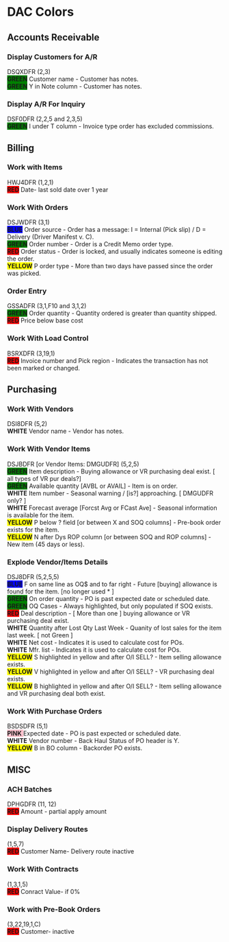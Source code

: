 # DAC Colors
## Accounts Receivable
### Display Customers for A/R
DSQXDFR (2,3)  
<span style="background-color:green">**GREEN**</span>  Customer name - Customer has notes.  
<span style="background-color:green">**GREEN**</span> Y in Note column - Customer has notes.
### Display A/R For Inquiry
DSF0DFR (2,2,5 and 2,3,5)  
<span style="background-color:green">**GREEN**</span> I under T column - Invoice type order has excluded commissions.

## Billing
### Work with Items
HWJ4DFR (1,2,1)  
<span style="background-color:red">**RED**</span> Date- last sold date over 1 year

### Work With Orders
DSJWDFR (3,1)  
<span style="background-color:blue">**BLUE**</span> Order source - Order has a message: I = Internal (Pick slip) / D = Delivery (Driver Manifest v. C).  
<span style="background-color:green">**GREEN**</span> Order number - Order is a Credit Memo order type.  
<span style="background-color:red">**RED**</span> Order status - Order is locked, and usually indicates someone is editing the order.  
<span style="background-color:yellow">**YELLOW**</span> P order type - More than two days have passed since the order was picked.

### Order Entry
 GSSADFR (3,1,F10 and 3,1,2)  
<span style="background-color:green">**GREEN**</span> Order quantity - Quantity ordered is greater than quantity shipped.  
<span style="background-color:red">**RED**</span> Price below base cost

### Work With Load Control
BSRXDFR (3,19,1)  
<span style="background-color:red">**RED**</span> Invoice number and Pick region - Indicates the transaction has not been marked or changed.

## Purchasing
### Work With Vendors
 DSI8DFR (5,2)  
 <span style="background-color:white">**WHITE**</span>
 Vendor name - Vendor has notes.

### Work With Vendor Items
 DSJBDFR [or Vendor Items: DMGUDFR] (5,2,5)  
 <span style="background-color:green">**GREEN**</span> Item description - Buying allowance or VR purchasing deal exist. [ all types of VR pur deals?]  
 <span style="background-color:green">**GREEN**</span> Available quantity [AVBL or AVAIL] - Item is on order.  
 <span style="background-color:white">**WHITE**</span> Item number - Seasonal warning / [is?] approaching. [ DMGUDFR only? ]  
 <span style="background-color:white">**WHITE**</span> Forecast average [Forcst Avg or FCast Ave] - Seasonal information is available for the item.  
 <span style="background-color:yellow">**YELLOW**</span>
 P below ? field [or between X and SOQ columns] - Pre-book order exists for the item.  
 <span style="background-color:yellow">**YELLOW**</span>
 N after Dys ROP column [or between SOQ and ROP columns] - New item (45 days or less).

### Explode Vendor/Items Details
DSJ8DFR (5,2,5,5)  
 <span style="background-color:blue">**BLUE**</span>
 F on same line as OQ$ and to far right - Future [buying] allowance is found for the item. [no longer used * ]  
 <span style="background-color:green">**GREEN**</span>
 On order quantity - PO is past expected date or scheduled date.  
 <span style="background-color:green">**GREEN**</span>
 OQ Cases - Always highlighted, but only populated if SOQ exists.  
 <span style="background-color:red">**RED**</span> Deal description - [ More than one ] buying allowance or VR purchasing deal exist.  
 <span style="background-color:white">**WHITE**</span>
 Quantity after Lost Qty Last Week - Quanity of lost sales for the item last week. [ not Green ]  
 <span style="background-color:white">**WHITE**</span>
 Net cost - Indicates it is used to calculate cost for POs.  
 <span style="background-color:white">**WHITE**</span> Mfr. list - Indicates it is used to calculate cost for POs.  
 <span style="background-color:yellow">**YELLOW**</span>
 S highlighted in yellow and after O/I SELL? - Item selling allowance exists.  
 <span style="background-color:yellow">**YELLOW**</span>
 V highlighted in yellow and after O/I SELL? - VR purchasing deal exists.  
 <span style="background-color:yellow">**YELLOW**</span>
 B highlighted in yellow and after O/I SELL? - Item selling allowance and VR purchasing deal both exist.

### Work With Purchase Orders
BSDSDFR (5,1)  
 <span style="background-color:pink"> **PINK** </span>
 Expected date - PO is past expected or scheduled date.  
 <span style="background-color:white">**WHITE**</span>
 Vendor number - Back Haul Status of PO header is Y.  
 <span style="background-color:yellow">**YELLOW**</span>
 B in BO column - Backorder PO exists.

## MISC
### ACH Batches
DPHGDFR (11, 12)  
<span style="background-color:red">**RED**</span> Amount - partial apply amount

### Display Delivery Routes
(1,5,7)  
<span style="background-color:red">**RED**</span> Customer Name- Delivery route inactive

### Work With Contracts
(1,3,1,5)  
<span style="background-color:red">**RED**</span> Conract Value- if 0%

### Work with Pre-Book Orders
(3,22,19,1,C)  
<span style="background-color:red">**RED**</span> Customer- inactive
